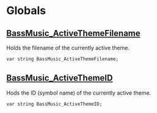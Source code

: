 # Globals

<div class="zbassmusic-externals" markdown>

## <a href="#bassmusic_activethemefilename">BassMusic_ActiveThemeFilename</a>

Holds the filename of the currently active theme.

```dae
var string BassMusic_ActiveThemeFilename;
```

## <a href="#bassmusic_activethemeid">BassMusic_ActiveThemeID</a>

Hods the ID (symbol name) of the currently active theme.

```dae
var string BassMusic_ActiveThemeID;
```

</div>